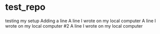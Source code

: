# test_repo

testing my setup
Adding a line
A line I wrote on my local computer
A line I wrote on my local computer #2
A line I wrote on my local computer  
